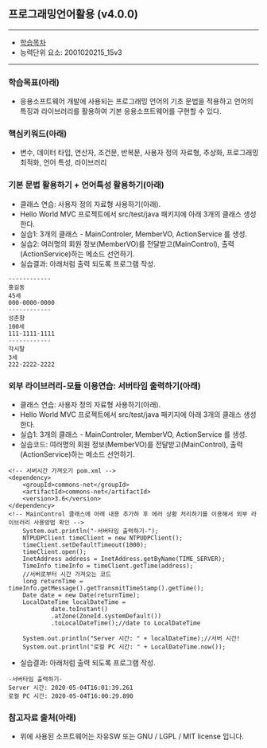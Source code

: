 ## 프로그래밍언어활용 (v4.0.0)
 
---

- [학습목차](https://github.com/miniplugin/human)
- 능력단위 요소: 2001020215_15v3

---

### 학습목표(아래)

- 응용소프트웨어 개발에 사용되는 프로그래밍 언어의 기초 문법을 적용하고 언어의 특징과 라이브러리를 활용하여 기본 응용소프트웨어를 구현할 수 있다.

### 핵심키워드(아래)

- 변수, 데이터 타입, 연산자, 조건문, 반복문, 사용자 정의 자료형, 추상화, 프로그래밍 최적화, 언어 특성, 라이브러리

### 기본 문법 활용하기 + 언어특성 활용하기(아래)

- 클래스 연습: 사용자 정의 자료형 사용하기(아래).
- Hello World MVC 프로젝트에서 src/test/java 패키지에 아래 3개의 클래스 생성한다.
- 실습1: 3개의 클래스 - MainControler,  MemberVO, ActionService 를 생성.
- 실습2: 여러명의 회원 정보(MemberVO)를 전달받고(MainControl), 출력(ActionService)하는 메소드 선언하기.
- 실습결과: 아래처럼 출력 되도록 프로그램 작성.

```
------------
홍길동
45세
000-0000-0000
------------
성춘향
100세
111-1111-1111
------------
각시탈
3세
222-2222-2222
```

### 외부 라이브러리-모듈 이용연습: 서버타임 출력하기(아래)

- 클래스 연습: 사용자 정의 자료형 사용하기(아래).
- Hello World MVC 프로젝트에서 src/test/java 패키지에 아래 3개의 클래스 생성한다.
- 실습1: 3개의 클래스 - MainControler,  MemberVO, ActionService 를 생성.
- 실습코드: 여러명의 회원 정보(MemberVO)를 전달받고(MainControl), 출력(ActionService)하는 메소드 선언하기.

```
<!-- 서버시간 가져오기 pom.xml -->
<dependency>
    <groupId>commons-net</groupId>
    <artifactId>commons-net</artifactId>
    <version>3.6</version>
</dependency>
<!-- MainControl 클래스에 아래 내용 추가하 후 에러 상황 처리하기를 이용해서 외부 라이브러리 사용방법 확인 -->
	System.out.println("-서버타임 출력하기-");
	NTPUDPClient timeClient = new NTPUDPClient();
	timeClient.setDefaultTimeout(1000);
	timeClient.open();
	InetAddress address = InetAddress.getByName(TIME_SERVER);
    TimeInfo timeInfo = timeClient.getTime(address);
    //서버로부터 시간 가져오는 코드
    long returnTime = timeInfo.getMessage().getTransmitTimeStamp().getTime();
    Date date = new Date(returnTime);
    LocalDateTime localDateTime = 
            date.toInstant()
            .atZone(ZoneId.systemDefault())
            .toLocalDateTime();//date to LocalDateTime
    
    System.out.println("Server 시간: " + localDateTime);//서버 시간!
    System.out.println("로컬 PC 시간: " + LocalDateTime.now());
```
- 실습결과: 아래처럼 출력 되도록 프로그램 작성.

```
-서버타임 출력하기-
Server 시간: 2020-05-04T16:01:39.261
로컬 PC 시간: 2020-05-04T16:00:29.890
```

### 참고자료 출처(아래)

- 위에 사용된 소프트웨어는 자유SW 또는 GNU / LGPL / MIT license 입니다.